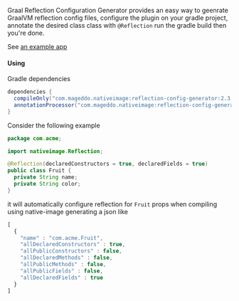 Graal Reflection Configuration Generator provides an easy way to
geenrate GraalVM reflection config files, configure the
plugin on your gradle project, annotate the desired class class with
`@Reflection` run the gradle build then you're done.

See [an example app](https://github.com/mageddo/graal-reflection-configuration-generator/tree/master/example)

#### Using

Gradle dependencies 
```groovy
dependencies {
  compileOnly("com.mageddo.nativeimage:reflection-config-generator:2.3.4")
  annotationProcessor("com.mageddo.nativeimage:reflection-config-generator:2.3.4")
}
```

Consider the following example 
```java
package com.acme;

import nativeimage.Reflection;

@Reflection(declaredConstructors = true, declaredFields = true)
public class Fruit {
  private String name;
  private String color;   
}
```
it will automatically configure reflection for `Fruit` props when compiling using native-image generating a json like

```javascript
[
  {
    "name" : "com.acme.Fruit",
    "allDeclaredConstructors" : true,
    "allPublicConstructors" : false,
    "allDeclaredMethods" : false,
    "allPublicMethods" : false,
    "allPublicFields" : false,
    "allDeclaredFields" : true
  }
]
```
